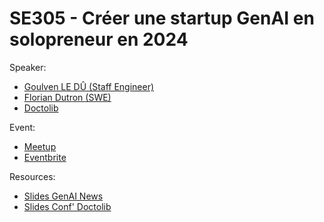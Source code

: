 
# SE305 - Créer une startup GenAI en solopreneur en 2024

Speaker:
- [Goulven LE DÛ (Staff Engineer)](https://www.linkedin.com/in/goulven-le-du/)
- [Florian Dutron (SWE)](https://www.linkedin.com/in/florian-dutronc-6a80a730/)
- [Doctolib](https://doctolib.fr)

Event:
- [Meetup](https://www.meetup.com/generative-ai-nantes/events/305976578/)
- [Eventbrite](https://www.eventbrite.com/e/s3e6-conf-doctolib-building-an-agentic-ai-system-for-healthcare-support-tickets-1233128754299)

Resources:
- [Slides GenAI News](./genai-news.pdf)
- [Slides Conf' Doctolib]()
